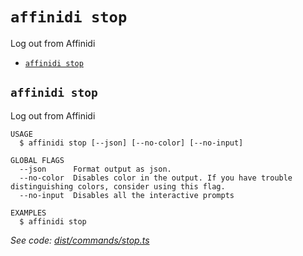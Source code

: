 `affinidi stop`
===============

Log out from Affinidi

* [`affinidi stop`](#affinidi-stop)

## `affinidi stop`

Log out from Affinidi

```
USAGE
  $ affinidi stop [--json] [--no-color] [--no-input]

GLOBAL FLAGS
  --json      Format output as json.
  --no-color  Disables color in the output. If you have trouble distinguishing colors, consider using this flag.
  --no-input  Disables all the interactive prompts

EXAMPLES
  $ affinidi stop
```

_See code: [dist/commands/stop.ts](https://github.com/affinidi/affinidi-cli/blob/v2.6.1/dist/commands/stop.ts)_
